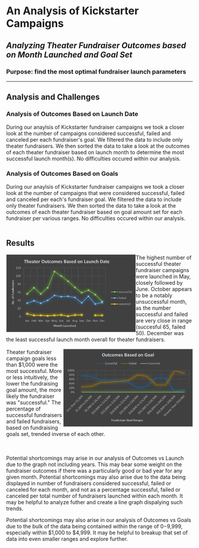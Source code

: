 # An Analysis of Kickstarter Campaigns
## *Analyzing Theater Fundraiser Outcomes based on Month Launched and Goal Set*
### Purpose: find the most optimal fundraiser launch parameters
---
## Analysis and Challenges
### Analysis of Outcomes Based on Launch Date
During our anaylsis of Kickstarter fundraiser campaigns we took a closer look at the number of campaigns considered successful, failed and canceled per each fundraiser's goal.  We filtered the data to include only theater fundraisers.  We then sorted the data to take a look at the outcomes of each theater fundraiser based on launch month to determine the most successful launch month(s). No difficulties occured within our analysis. 
### Analysis of Outcomes Based on Goals
During our anaylsis of Kickstarter fundraiser campaigns we took a closer look at the number of campaigns that were considered successful, failed and canceled per each's fundraiser goal.  We filtered the data to include only theater fundraisers.  We then sorted the data to take a look at the outcomes of each theater fundraiser based on goal amount set for each fundraiser per various ranges. No difficulties occured within our analysis.</br></br> 
## Results
<img align="left" src="https://github.com/ajcurtis916/kickstarter-analysis/blob/main/resources/theater_outcomes_vs_launch.png" width="350" />
The highest number of successful theater fundraiser campaigns were launched in May, closely followed by June. October appears to be a notably unsuccessful month, as the number successful and failed are very close in range (succesful 65, failed 50).  December was the least successful launch month overall for theater fundraisers.</br></br>

<img align="right" src="https://github.com/ajcurtis916/kickstarter-analysis/blob/main/resources/outcomes_vs_goals.png" width="350" />
Theater fundraiser campaign goals less than $1,000 were the most successful.  More or less intuitively, the lower the fundraising goal amount, the more likely the fundraiser was "successful."  The percentage of successful fundraisers and failed fundraisers, based on fundraising goals set, trended inverse of each other. 
</br></br></br>

Potential shortcomings may arise in our analysis of Outcomes vs Launch due to the graph not including years.  This may bear some weight on the fundraiser outcomes if there was a particularly good or bad year for any given month.  Potential shortcomings may also arise due to the data being displayed in number of fundraisers considered successful, failed or canceled for each month, and not as a percentage successful, failed or canceled per total number of fundraisers launched within each month.  It may be helpful to analyze futher and create a line graph dispalying such trends.
</br>

Potential shortcomings may also arise in our analysis of Outcomes vs Goals due to the bulk of the data being contained within the range of $0-$9,999, especially within $1,000 to $4,999.  It may be helpful to breakup that set of data into even smaller ranges and explore further.  
